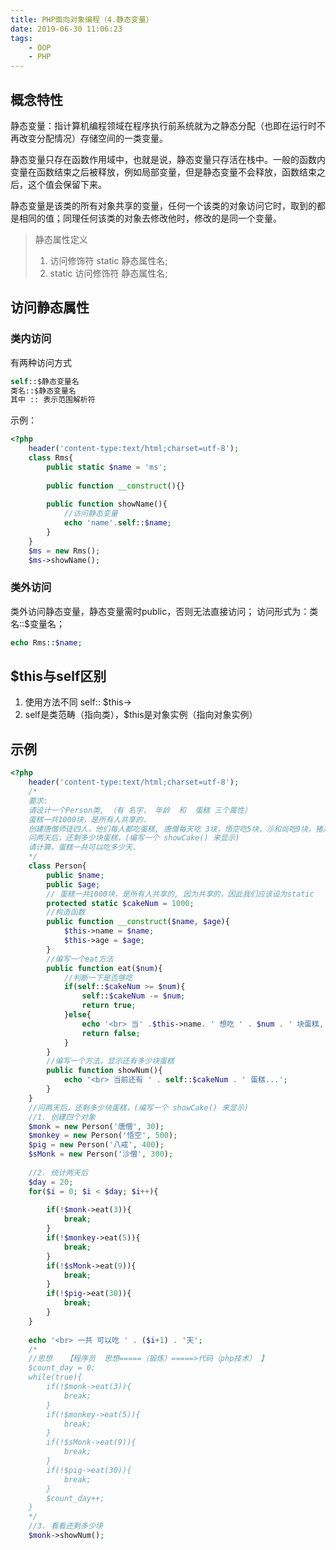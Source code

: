 ```yaml
---
title: PHP面向对象编程（4.静态变量）
date: 2019-06-30 11:06:23
tags:
    - OOP
    - PHP
---
```

## 概念特性
静态变量：指计算机编程领域在程序执行前系统就为之静态分配（也即在运行时不再改变分配情况）存储空间的一类变量。

静态变量只存在函数作用域中，也就是说，静态变量只存活在栈中。一般的函数内变量在函数结束之后被释放，例如局部变量，但是静态变量不会释放，函数结束之后，这个值会保留下来。

静态变量是该类的所有对象共享的变量，任何一个该类的对象访问它时，取到的都是相同的值；同理任何该类的对象去修改他时，修改的是同一个变量。

>静态属性定义
>1. 访问修饰符 static 静态属性名;
>2. static 访问修饰符 静态属性名;

## 访问静态属性
### 类内访问
有两种访问方式
```php
self::$静态变量名
类名::$静态变量名
其中 :: 表示范围解析符
```
示例：
```php
<?php 
    header('content-type:text/html;charset=utf-8');
    class Rms{
        public static $name = 'ms';
        
        public function __construct(){}
        
        public function showName(){
            //访问静态变量
            echo 'name'.self::$name;
        }
    }
    $ms = new Rms();
    $ms->showName();
```
### 类外访问
类外访问静态变量，静态变量需时public，否则无法直接访问；
访问形式为：类名::$变量名；
```php
echo Rms::$name;
```
## $this与self区别
1. 使用方法不同
self::
$this->
2. self是类范畴（指向类），$this是对象实例（指向对象实例）

## 示例
```php
<?php
    header('content-type:text/html;charset=utf-8');
    /*
    要求:
    请设计一个Person类, （有 名字， 年龄  和  蛋糕 三个属性）
    蛋糕一共1000块，是所有人共享的.
    创建唐僧师徒四人，他们每人都吃蛋糕, 唐僧每天吃 3块，悟空吃5块，沙和尚吃9块，猪八戒吃 30块. (编写一个 eat方法来吃)
    问两天后，还剩多少块蛋糕，(编写一个 showCake() 来显示)
    请计算，蛋糕一共可以吃多少天.
    */
    class Person{
        public $name;
        public $age;
        // 蛋糕一共1000块，是所有人共享的, 因为共享的，因此我们应该设为static
        protected static $cakeNum = 1000;
        //构造函数
        public function __construct($name, $age){
            $this->name = $name;
            $this->age = $age;
        }
        //编写一个eat方法
        public function eat($num){
            //判断一下是否够吃
            if(self::$cakeNum >= $num){
                self::$cakeNum -= $num;
                return true;
            }else{
                echo '<br> 当' .$this->name. ' 想吃 ' . $num . ' 块蛋糕, 不够了，不能吃了';
                return false;
            }
        }
        //编写一个方法，显示还有多少块蛋糕
        public function showNum(){
            echo '<br> 当前还有 ' . self::$cakeNum . ' 蛋糕...';
        }
    }
    //问两天后，还剩多少块蛋糕，(编写一个 showCake() 来显示)
    //1. 创建四个对象
    $monk = new Person('唐僧', 30);
    $monkey = new Person('悟空', 500);
    $pig = new Person('八戒', 400);
    $sMonk = new Person('沙僧', 300);
    
    //2. 统计两天后
    $day = 20;
    for($i = 0; $i < $day; $i++){
    
        if(!$monk->eat(3)){
            break;
        }
        if(!$monkey->eat(5)){
            break;
        }
        if(!$sMonk->eat(9)){
            break;
        }
        if(!$pig->eat(30)){
            break;
        }
    }
    
    echo '<br> 一共 可以吃 ' . ($i+1) . '天';
    /*
    //思想   【程序员  思想=====（锻炼）=====>代码（php技术） 】
    $count_day = 0;
    while(true){  
        if(!$monk->eat(3)){
            break;
        }
        if(!$monkey->eat(5)){
            break;
        }
        if(!$sMonk->eat(9)){
            break;
        }
        if(!$pig->eat(30)){
            break;
        }
        $count_day++;
    }
    */
    //3. 看看还剩多少块
    $monk->showNum();
```